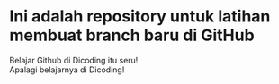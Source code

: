 # Ini adalah repository untuk latihan membuat branch baru di GitHub
Belajar Github di Dicoding itu seru! <br>
Apalagi belajarnya di Dicoding!
